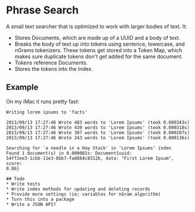 # Phrase Search

A small text searcher that is optimized to work with larger bodies of text.
It:

* Stores Documents, which are  made up of a UUID and a body of text.
* Breaks the body of text up into tokens using sentence, lowercase, and
  nGrams tokenizers. These tokens get stored into a Token Map, which
  makes sure duplicate tokens don't get added for the same document.
* Tokens reference Documents.
* Stores the tokens into the Index.

## Example

On my iMac it runs pretty fast:

```
Writing lorem ipsums to 'facts'

2013/09/13 17:27:46 Wrote 483 words to 'Lorem Ipsums' (took 0.000343s)
2013/09/13 17:27:46 Wrote 430 words to 'Lorem Ipsums' (took 0.000318s)
2013/09/13 17:27:46 Wrote 307 words to 'Lorem Ipsums' (took 0.000207s)
2013/09/13 17:27:46 Wrote 243 words to 'Lorem Ipsums' (took 0.000136s)

Searching for 'a needle in a Hay Stack' in 'Lorem Ipsums' index
Found 1 document(s) in 0.000001s: Document{uuid:
54ff2ee3-1cbb-11e3-8bb7-fa8884c8312b, data: "First Lorem Ipsum", score:
0.86}

## Todo
* Write tests
* Write index methods for updating and deleting records
* Provide more settings (ie; variables for nGram algorithm)
* Turn this into a package
* Write a JSON API?
